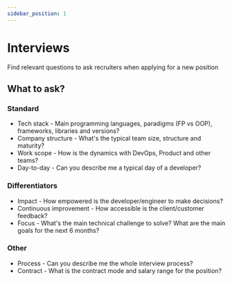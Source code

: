 ```yaml
---
sidebar_position: 1
---
```


# Interviews

Find relevant questions to ask recruiters when applying for a new position

## What to ask?

### Standard

* Tech stack - Main programming languages, paradigms (FP vs OOP), frameworks, libraries and versions?
* Company structure - What's the typical team size, structure and maturity?
* Work scope - How is the dynamics with DevOps, Product and other teams?
* Day-to-day - Can you describe me a typical day of a developer?

### Differentiators

* Impact - How empowered is the developer/engineer to make decisions?
* Continuous improvement - How accessible is the client/customer feedback?
* Focus - What's the main technical challenge to solve? What are the main goals for the next 6 months?

### Other

* Process - Can you describe me the whole interview process?
* Contract - What is the contract mode and salary range for the position?
